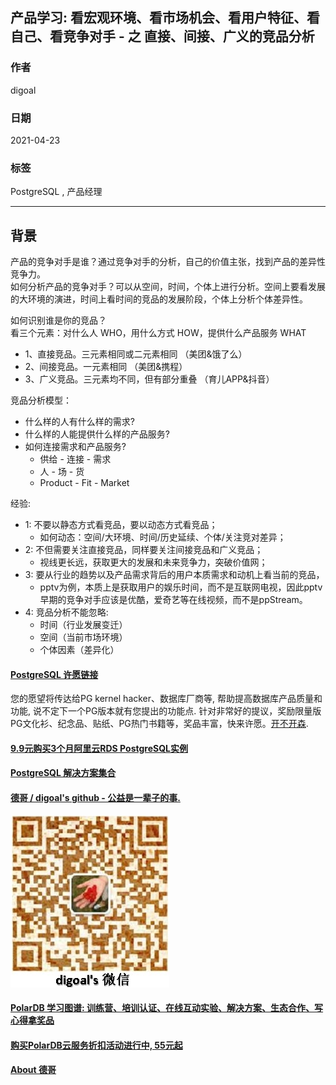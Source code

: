 ## 产品学习: 看宏观环境、看市场机会、看用户特征、看自己、看竞争对手 - 之 直接、间接、广义的竞品分析  
    
### 作者    
digoal    
    
### 日期    
2021-04-23     
    
### 标签    
PostgreSQL , 产品经理      
    
----    
    
## 背景    
  
产品的竞争对手是谁？通过竞争对手的分析，自己的价值主张，找到产品的差异性竞争力。  
如何分析产品的竞争对手？可以从空间，时间，个体上进行分析。空间上要看发展的大环境的演进，时间上看时间的竞品的发展阶段，个体上分析个体差异性。  
   
    
如何识别谁是你的竞品？  
看三个元素：对什么人 WHO，用什么方式 HOW，提供什么产品服务 WHAT  
- 1、直接竞品。三元素相同或二元素相同  （美团&饿了么）  
- 2、间接竞品。一元素相同    （美团&携程）  
- 3、广义竞品。三元素均不同，但有部分重叠    （育儿APP&抖音）  
  
竞品分析模型：  
- 什么样的人有什么样的需求?  
- 什么样的人能提供什么样的产品服务?  
- 如何连接需求和产品服务?  
    - 供给 - 连接 - 需求  
    - 人 - 场 - 货  
    - Product - Fit - Market  
  
  
经验:   
- 1: 不要以静态方式看竞品，要以动态方式看竞品；  
    - 如何动态：空间/大环境、时间/历史延续、个体/关注竞对差异；  
- 2: 不但需要关注直接竞品，同样要关注间接竞品和广义竞品；  
    - 视线更长远，获取更大的发展和未来竞争力，突破价值网；  
- 3: 要从行业的趋势以及产品需求背后的用户本质需求和动机上看当前的竞品，  
    - pptv为例，本质上是获取用户的娱乐时间，而不是互联网电视，因此pptv早期的竞争对手应该是优酷，爱奇艺等在线视频，而不是ppStream。  
- 4: 竞品分析不能忽略:   
    - 时间（行业发展变迁）  
    - 空间（当前市场环境）  
    - 个体因素（差异化）  
  
  
  
  
  
#### [PostgreSQL 许愿链接](https://github.com/digoal/blog/issues/76 "269ac3d1c492e938c0191101c7238216")
您的愿望将传达给PG kernel hacker、数据库厂商等, 帮助提高数据库产品质量和功能, 说不定下一个PG版本就有您提出的功能点. 针对非常好的提议，奖励限量版PG文化衫、纪念品、贴纸、PG热门书籍等，奖品丰富，快来许愿。[开不开森](https://github.com/digoal/blog/issues/76 "269ac3d1c492e938c0191101c7238216").  
  
  
#### [9.9元购买3个月阿里云RDS PostgreSQL实例](https://www.aliyun.com/database/postgresqlactivity "57258f76c37864c6e6d23383d05714ea")
  
  
#### [PostgreSQL 解决方案集合](https://yq.aliyun.com/topic/118 "40cff096e9ed7122c512b35d8561d9c8")
  
  
#### [德哥 / digoal's github - 公益是一辈子的事.](https://github.com/digoal/blog/blob/master/README.md "22709685feb7cab07d30f30387f0a9ae")
  
  
![digoal's wechat](../pic/digoal_weixin.jpg "f7ad92eeba24523fd47a6e1a0e691b59")
  
  
#### [PolarDB 学习图谱: 训练营、培训认证、在线互动实验、解决方案、生态合作、写心得拿奖品](https://www.aliyun.com/database/openpolardb/activity "8642f60e04ed0c814bf9cb9677976bd4")
  
  
#### [购买PolarDB云服务折扣活动进行中, 55元起](https://www.aliyun.com/activity/new/polardb-yunparter?userCode=bsb3t4al "e0495c413bedacabb75ff1e880be465a")
  
  
#### [About 德哥](https://github.com/digoal/blog/blob/master/me/readme.md "a37735981e7704886ffd590565582dd0")
  
